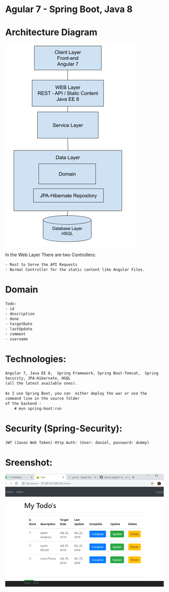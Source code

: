 # Agular 7 - Spring Boot, Java 8


# Architecture Diagram

![Test Image 1](Architecture.png)

In the Web Layer There are two Controllers:

    - Rest to Serve the API Requests
    - Normal Controller for the static content like Angular Files.


# Domain 

	Todo:
    - id
    - description
    - done
    - targetDate
    - lastUpdate
    - comment
    - username


# Technologies:

    Angular 7, Java EE 8,  Spring Framework, Spring Boot-Tomcat,  Spring Security, JPA-Hibernate, HSQL 
    (all the latest available ones).

    As I use Spring Boot, you can  either deploy the war or use the command line in the source folder 
    of the backend :
	    # mvn spring-boot:run



# Security (Spring-Security):
    JWT (Jason Web Token) Http Auth: (User: daniel, password: dummy)


# Sreenshot:

![Test Image 1](screenshot.PNG)
